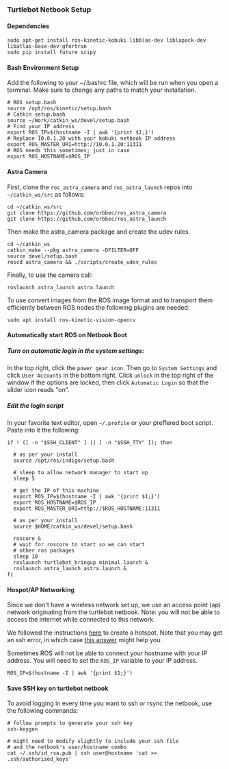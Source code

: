 ### Turtlebot Netbook Setup

#### Dependencies
```
sudo apt-get install ros-kinetic-kobuki libblas-dev liblapack-dev libatlas-base-dev gfortran
sudo pip install future scipy
```

#### Bash Environment Setup
Add the following to your ~/.bashrc file, which will be run when you open a terminal. Make sure to change any paths to match your installation.

```
# ROS setup.bash
source /opt/ros/kinetic/setup.bash
# Catkin setup.bash
source ~/Work/catkin_ws/devel/setup.bash
# Find your IP address
export ROS_IP=$(hostname -I | awk '{print $1;}')
# Replace 10.0.1.20 with your kobuki netbook IP address
export ROS_MASTER_URI=http://10.0.1.20:11311
# ROS needs this sometimes; just in case
export ROS_HOSTNAME=$ROS_IP
```

#### Astra Camera
First, clone the `ros_astra_camera` and `ros_astra_launch` repos into `~/catkin_ws/src` as follows: 
```
cd ~/catkin_ws/src
git clone https://github.com/orbbec/ros_astra_camera
git clone https://github.com/orbbec/ros_astra_launch
```
Then make the astra_camera package and create the udev rules.
```
cd ~/catkin_ws
catkin_make --pkg astra_camera -DFILTER=OFF
source devel/setup.bash
roscd astra_camera && ./scripts/create_udev_rules
```

Finally, to use the camera call:
```
roslaunch astra_launch astra.launch
```

To use convert images from the ROS image format and to transport them efficiently between ROS nodes the following plugins are needed:
```{bash}
sudo apt install ros-kinetic-vision-opencv
```

#### Automatically start ROS on Netbook Boot

##### Turn on automatic login in the system settings:
In the top right, click the `power gear icon`. Then go to `System Settings` and click `User Accounts` in the bottom right. Click `unlock` in the top right of the window if the options are locked, then click `Automatic Login` so that the slider icon reads "on".

##### Edit the login script
In your favorite text editor, open `~/.profile` or your preffered boot script. Paste into it the following:
```{bash}
if ! ([ -n "$SSH_CLIENT" ] || [ -n "$SSH_TTY" ]); then  

  # as per your install
  source /opt/ros/indigo/setup.bash

  # sleep to allow network manager to start up
  sleep 5

  # get the IP of this machine
  export ROS_IP=$(hostname -I | awk '{print $1;}')
  export ROS_HOSTNAME=$ROS_IP
  export ROS_MASTER_URI=http://$ROS_HOSTNAME:11311

  # as per your install
  source $HOME/catkin_ws/devel/setup.bash

  roscore &
  # wait for roscore to start so we can start
  # other ros packages
  sleep 10 
  roslaunch turtlebot_bringup minimal.launch &
  roslaunch astra_launch astra.launch &
fi

```


#### Hospot/AP Networking
Since we don't have a wireless network set up, we use an access point (ap) network originating from the turtlebot netbook. Note: you will not be able to access the internet while connected to this network.

We followed the instructions [here](https://askubuntu.com/questions/318973/how-do-i-create-a-wifi-hotspot-sharing-wireless-internet-connection-single-adap/609199#609199) to create a hotspot. Note that you may get an ssh error, in which case [this answer](https://askubuntu.com/questions/30080/how-to-solve-connection-refused-errors-in-ssh-connection) might help you.

Sometimes ROS will not be able to connect your hostname with your IP address. You will need to set the `ROS_IP` variable to your IP address.
```{bash}
ROS_IP=$(hostname -I | awk '{print $1;}')
```


#### Save SSH key on turtlebot netbook
To avoid logging in every time you want to ssh or rsync the netbook, use the following commands:
```{bash}
# follow prompts to generate your ssh key
ssh-keygen

# might need to modify slightly to include your ssh file
# and the netbook's user/hostname combo
cat ~/.ssh/id_rsa.pub | ssh user@hostname 'cat >> .ssh/authorized_keys'
```

